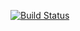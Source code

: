 [![Build Status](https://travis-ci.org/evanscales-cs/CSE110Lab.svg?branch=master)](https://travis-ci.org/evanscales-cs/CSE110Lab)
